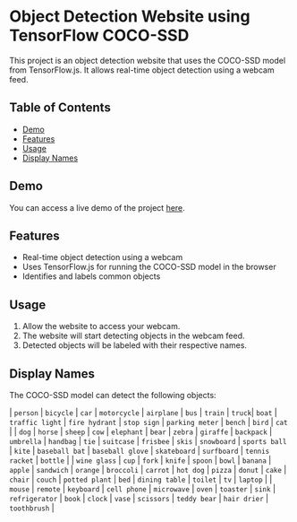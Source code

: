 # Object Detection Website using TensorFlow COCO-SSD

This project is an object detection website that uses the COCO-SSD model from TensorFlow.js. It allows real-time object detection using a webcam feed.

## Table of Contents

- [Demo](#demo)
- [Features](#features)
- [Usage](#usage)
- [Display Names](#display-names)

## Demo

You can access a live demo of the project [here](#).

## Features

- Real-time object detection using a webcam
- Uses TensorFlow.js for running the COCO-SSD model in the browser
- Identifies and labels common objects

## Usage

1. Allow the website to access your webcam.
2. The website will start detecting objects in the webcam feed.
3. Detected objects will be labeled with their respective names.

## Display Names

The COCO-SSD model can detect the following objects:

| `person` | `bicycle` | `car` | `motorcycle` | `airplane` | `bus` | `train` | `truck`| `boat` | `traffic light` | `fire hydrant` | `stop sign` | `parking meter` | `bench` | `bird` | `cat` |
| `dog` | `horse` | `sheep` | `cow` | `elephant` | `bear` | `zebra` | `giraffe` | `backpack` | `umbrella` | `handbag` | `tie` | `suitcase` | `frisbee` | `skis` | `snowboard` | `sports ball` | `kite` | `baseball bat` | `baseball glove` | `skateboard` | `surfboard` | `tennis racket` | `bottle` |
| `wine glass` | `cup` | `fork` | `knife` | `spoon` | `bowl` | `banana` | `apple` | `sandwich` | `orange` | `broccoli` | `carrot` | `hot dog` | `pizza` | `donut` | `cake` | `chair` | `couch` | `potted plant` | `bed` | `dining table` | `toilet` | `tv` | `laptop` |
| `mouse` | `remote` | `keyboard` | `cell phone` | `microwave` | `oven` | `toaster` | `sink` | `refrigerator` | `book` | `clock` | `vase` | `scissors` | `teddy bear` | `hair drier` | `toothbrush` |


